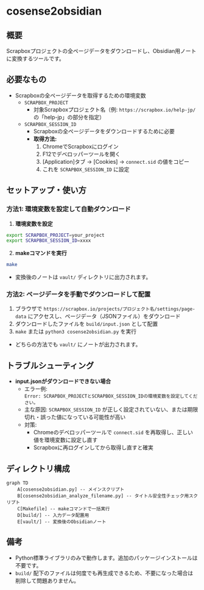 # cosense2obsidian

## 概要

Scrapboxプロジェクトの全ページデータをダウンロードし、Obsidian用ノートに変換するツールです。

## 必要なもの

- Scrapboxの全ページデータを取得するための環境変数
  - `SCRAPBOX_PROJECT`  
    - 対象Scrapboxプロジェクト名（例: `https://scrapbox.io/help-jp/` の「help-jp」の部分を指定）
  - `SCRAPBOX_SESSION_ID`  
    - Scrapboxの全ページデータをダウンロードするために必要
    - **取得方法:**
      1. ChromeでScrapboxにログイン
      2. F12でデベロッパーツールを開く
      3. [Application]タブ → [Cookies] → `connect.sid` の値をコピー
      4. これを `SCRAPBOX_SESSION_ID` に設定

## セットアップ・使い方

### 方法1: 環境変数を設定して自動ダウンロード

1. **環境変数を設定**

```bash
export SCRAPBOX_PROJECT=your_project
export SCRAPBOX_SESSION_ID=xxxx
```

2. **makeコマンドを実行**

```bash
make
```

- 変換後のノートは `vault/` ディレクトリに出力されます。

### 方法2: ページデータを手動でダウンロードして配置

1. ブラウザで `https://scrapbox.io/projects/プロジェクト名/settings/page-data` にアクセスし、ページデータ（JSONファイル）をダウンロード
2. ダウンロードしたファイルを `build/input.json` として配置
3. `make` または `python3 cosense2obsidian.py` を実行

- どちらの方法でも `vault/` にノートが出力されます。

## トラブルシューティング

- **input.jsonがダウンロードできない場合**
  - エラー例:  
    `Error: SCRAPBOX_PROJECTとSCRAPBOX_SESSION_IDの環境変数を設定してください。`
  - 主な原因: `SCRAPBOX_SESSION_ID` が正しく設定されていない、または期限切れ・誤った値になっている可能性が高い
  - 対策:
    - Chromeのデベロッパーツールで `connect.sid` を再取得し、正しい値を環境変数に設定し直す
    - Scrapboxに再ログインしてから取得し直すと確実

## ディレクトリ構成

```mermaid
graph TD
    A[cosense2obsidian.py] -- メインスクリプト
    B[cosense2obsidian_analyze_filename.py] -- タイトル安全性チェック用スクリプト
    C[Makefile] -- makeコマンドで一括実行
    D[build/] -- 入力データ配置用
    E[vault/] -- 変換後のObsidianノート
```

## 備考

- Python標準ライブラリのみで動作します。追加のパッケージインストールは不要です。
- `build/` 配下のファイルは何度でも再生成できるため、不要になった場合は削除して問題ありません。